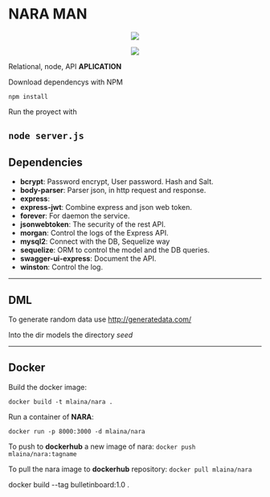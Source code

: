 # NARA MAN

<p align="center">
  <a href="https://github.com/devsman/nara-man/actions?query=workflow%3ABuild"><img src="https://github.com/devsman/nara-man/workflows/Build/badge.svg"></a>
</p>
<p align="center">
  <a href="https://github.com/devsman/nara-man/actions?query=workflow%3ADeploy"><img src="https://github.com/devsman/nara-man/workflows/Deploy/badge.svg"></a>
</p>

Relational, node, API **APLICATION**

Download dependencys with NPM

`npm install`

Run the proyect with

## `node server.js`

## Dependencies

- **bcrypt**: Password encrypt, User password. Hash and Salt.
- **body-parser**: Parser json, in http request and response.
- **express**:
- **express-jwt**: Combine express and json web token.
- **forever**: For daemon the service.
- **jsonwebtoken**: The security of the rest API.
- **morgan**: Control the logs of the Express API.
- **mysql2**: Connect with the DB, Sequelize way
- **sequelize**: ORM to control the model and the DB queries.
- **swagger-ui-express**: Document the API.
- **winston**: Control the log.

---

## DML

To generate random data use http://generatedata.com/

Into the dir models the directory _seed_

---

## Docker

Build the docker image:

`docker build -t mlaina/nara .`

Run a container of **NARA**:

`docker run -p 8000:3000 -d mlaina/nara`

To push to **dockerhub** a new image of nara:
`docker push mlaina/nara:tagname`

To pull the nara image to **dockerhub** repository:
`docker pull mlaina/nara`



docker build --tag bulletinboard:1.0 .